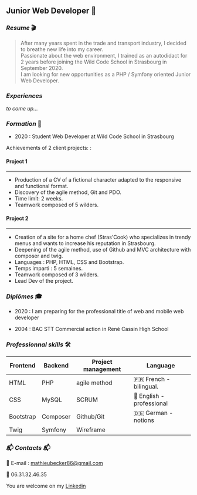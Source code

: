 ## **Junior Web Developer 🐘**  
  
  
### _Resume_ 🎬
  
> After many years spent in the trade and transport industry, I decided to breathe new life into my career.    
> Passionate about the web environment, I trained as an autodidact for 2 years before joining the Wild Code School in Strasbourg in September 2020.  
> I am looking for new opportunities as a PHP / Symfony oriented Junior Web Developer.

### _Experiences_ 

_to come up..._
  
### _Formation_ 🍄

* 2020 :  Student Web Developer at Wild Code School in Strasbourg

Achievements of 2 client projects: :

#### Project 1
-------
* Production of a CV of a fictional character adapted to the responsive and functional format.
 * Discovery of the agile method, Git and PDO.
 * Time limit: 2 weeks.
 * Teamwork composed of 5 wilders.

#### Project 2
-------
* Creation of a site for a home chef (Stras'Cook) who specializes in trendy menus and wants to increase his reputation in Strasbourg.
 * Deepening of the agile method, use of Github and MVC architecture with composer and twig.
 * Languages : PHP, HTML, CSS and Bootstrap.
 * Temps imparti : 5 semaines.
 * Teamwork composed of 3 wilders.
 * Lead Dev of the project.

### _Diplômes_ 🎓

* 2020 : I am preparing for the professional title of web and mobile web developer

* 2004 : BAC STT Commercial action in René Cassin High School

### _Professionnal skills_ 🛠 
  
|Frontend     |Backend  |Project management   |Language                 |  
|--           |--       |--                   |--                       |  
|HTML         |PHP      |agile method         |🇫🇷 French - bilingual.   |  
|CSS          |MySQL    |SCRUM                |🏴󠁧󠁢󠁥󠁮󠁧󠁿 English - professional|
|Bootstrap    |Composer |Github/Git           |🇩🇪 German - notions      |  
|Twig         |Symfony  |Wireframe            |                         |  
  

### 📬 _Contacts_ 📬 

 📧 E-mail : mathieubecker86@gmail.com
 
 📱 06.31.32.46.35
 
  You are welcome on my [Linkedin](https://www.linkedin.com/in/mathieu-becker86/)
 
 



